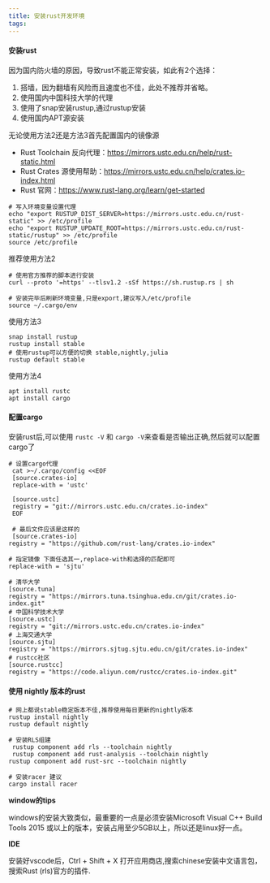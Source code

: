 ```yaml
---
title: 安装rust开发环境
tags: 
---
```


#### 安装rust

因为国内防火墙的原因，导致rust不能正常安装，如此有2个选择：

1. 搭墙，因为翻墙有风险而且速度也不佳，此处不推荐并省略。
2. 使用国内中国科技大学的代理
3. 使用了snap安装rustup,通过rustup安装
4. 使用国内APT源安装

无论使用方法2还是方法3首先配置国内的镜像源

- Rust Toolchain 反向代理：https://mirrors.ustc.edu.cn/help/rust-static.html
- Rust Crates 源使用帮助：https://mirrors.ustc.edu.cn/help/crates.io-index.html
- Rust 官网：https://www.rust-lang.org/learn/get-started

```
# 写入环境变量设置代理
echo "export RUSTUP_DIST_SERVER=https://mirrors.ustc.edu.cn/rust-static" >> /etc/profile
echo "export RUSTUP_UPDATE_ROOT=https://mirrors.ustc.edu.cn/rust-static/rustup" >> /etc/profile
source /etc/profile
```

推荐使用方法2

```
# 使用官方推荐的脚本进行安装
curl --proto '=https' --tlsv1.2 -sSf https://sh.rustup.rs | sh

# 安装完毕后刷新环境变量,只是export,建议写入/etc/profile
source ~/.cargo/env
```

使用方法3

```
snap install rustup
rustup install stable
# 使用rustup可以方便的切换 stable,nightly,julia
rustup default stable
```

使用方法4

```
apt install rustc
apt install cargo
```

#### 配置cargo

安装rust后,可以使用 `rustc -V` 和 `cargo -V`来查看是否输出正确,然后就可以配置cargo了

```
# 设置cargo代理
 cat >~/.cargo/config <<EOF
 [source.crates-io]
 replace-with = 'ustc'
 
 [source.ustc]
 registry = "git://mirrors.ustc.edu.cn/crates.io-index"
 EOF
 
 # 最后文件应该是这样的 
 [source.crates-io]
registry = "https://github.com/rust-lang/crates.io-index"

# 指定镜像 下面任选其一,replace-with和选择的匹配即可
replace-with = 'sjtu'

# 清华大学
[source.tuna]
registry = "https://mirrors.tuna.tsinghua.edu.cn/git/crates.io-index.git"
# 中国科学技术大学
[source.ustc]
registry = "git://mirrors.ustc.edu.cn/crates.io-index"
# 上海交通大学
[source.sjtu]
registry = "https://mirrors.sjtug.sjtu.edu.cn/git/crates.io-index"
# rustcc社区
[source.rustcc]
registry = "https://code.aliyun.com/rustcc/crates.io-index.git"
```

#### 使用 nightly 版本的rust

```
# 网上都说stable稳定版本不佳,推荐使用每日更新的nightly版本
rustup install nightly
rustup default nightly

# 安装RLS组建
 rustup component add rls --toolchain nightly
 rustup component add rust-analysis --toolchain nightly
rustup component add rust-src --toolchain nightly
 
# 安装racer 建议
cargo install racer
```

**window的tips**

windows的安装大致类似，最重要的一点是必须安装Microsoft Visual C++ Build Tools 2015 或以上的版本，安装占用至少5GB以上，所以还是linux好一点。

**IDE**

安装好vscode后，Ctrl + Shift + X 打开应用商店,搜索chinese安装中文语言包，搜索Rust (rls)官方的插件.